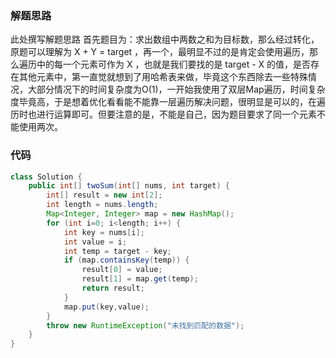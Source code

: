### 解题思路
此处撰写解题思路
首先题目为：求出数组中两数之和为目标数，那么经过转化，原题可以理解为 X + Y = target ，再一个，最明显不过的是肯定会使用遍历，那么遍历中的每一个元素可作为 X ，也就是我们要找的是 target - X 的值，是否存在其他元素中，第一直觉就想到了用哈希表来做，毕竟这个东西除去一些特殊情况，大部分情况下的时间复杂度为O(1)，一开始我使用了双层Map遍历，时间复杂度毕竟高，于是想着优化看看能不能靠一层遍历解决问题，很明显是可以的，在遍历时也进行运算即可。但要注意的是，不能是自己，因为题目要求了同一个元素不能使用两次。
### 代码

```java
class Solution {
    public int[] twoSum(int[] nums, int target) {
        int[] result = new int[2];
        int length = nums.length;
        Map<Integer, Integer> map = new HashMap();
        for (int i=0; i<length; i++) {
            int key = nums[i];
            int value = i;
            int temp = target - key;
            if (map.containsKey(temp)) {
                result[0] = value;
                result[1] = map.get(temp);
                return result;
            }
            map.put(key,value);
        }
        throw new RuntimeException("未找到匹配的数据");  
    }
}
```